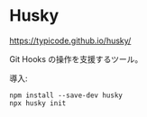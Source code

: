 # Husky

https://typicode.github.io/husky/

Git Hooks の操作を支援するツール。

導入:

```
npm install --save-dev husky
npx husky init
```
